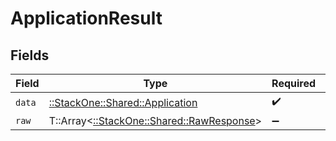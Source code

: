 # ApplicationResult


## Fields

| Field                                                                           | Type                                                                            | Required                                                                        | Description                                                                     |
| ------------------------------------------------------------------------------- | ------------------------------------------------------------------------------- | ------------------------------------------------------------------------------- | ------------------------------------------------------------------------------- |
| `data`                                                                          | [::StackOne::Shared::Application](../../models/shared/application.md)           | :heavy_check_mark:                                                              | N/A                                                                             |
| `raw`                                                                           | T::Array<[::StackOne::Shared::RawResponse](../../models/shared/rawresponse.md)> | :heavy_minus_sign:                                                              | N/A                                                                             |